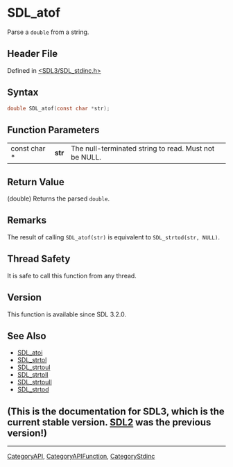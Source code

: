 # SDL_atof

Parse a `double` from a string.

## Header File

Defined in [<SDL3/SDL_stdinc.h>](https://github.com/libsdl-org/SDL/blob/main/include/SDL3/SDL_stdinc.h)

## Syntax

```c
double SDL_atof(const char *str);
```

## Function Parameters

|              |         |                                                       |
| ------------ | ------- | ----------------------------------------------------- |
| const char * | **str** | The null-terminated string to read. Must not be NULL. |

## Return Value

(double) Returns the parsed `double`.

## Remarks

The result of calling `SDL_atof(str)` is equivalent to `SDL_strtod(str,
NULL)`.

## Thread Safety

It is safe to call this function from any thread.

## Version

This function is available since SDL 3.2.0.

## See Also

- [SDL_atoi](SDL_atoi)
- [SDL_strtol](SDL_strtol)
- [SDL_strtoul](SDL_strtoul)
- [SDL_strtoll](SDL_strtoll)
- [SDL_strtoull](SDL_strtoull)
- [SDL_strtod](SDL_strtod)


## (This is the documentation for SDL3, which is the current stable version. [SDL2](https://wiki.libsdl.org/SDL2/) was the previous version!)



----
[CategoryAPI](CategoryAPI), [CategoryAPIFunction](CategoryAPIFunction), [CategoryStdinc](CategoryStdinc)


